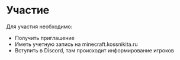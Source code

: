 # Участие

Для участия необходимо:

- Получить приглашение
- Иметь учетную запись на minecraft.kossnikita.ru
- Вступить в Discord, там происходит информирование игроков
